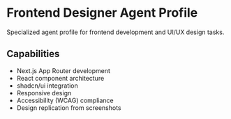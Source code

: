 # Frontend Designer Agent Profile

Specialized agent profile for frontend development and UI/UX design tasks.

## Capabilities
- Next.js App Router development
- React component architecture
- shadcn/ui integration
- Responsive design
- Accessibility (WCAG) compliance
- Design replication from screenshots
